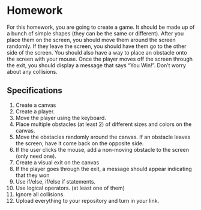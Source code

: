 # Homework
For this homework, you are going to create a game. It should be made up of a bunch of simple shapes (they can be the same or different). After you place them on the screen, you should move them around the screen randomly. If they leave the screen, you should have them go to the other side of the screen. You should also have a way to place an obstacle onto the screen with your mouse. Once the player moves off the screen through the exit, you should display a message that says “You Win!”. Don’t worry about any collisions.

## Specifications
1) Create a canvas
2) Create a player.
3) Move the player using the keyboard.
4) Place multiple obstacles (at least 2) of different sizes and colors on the canvas.
5) Move the obstacles randomly around the canvas. If an obstacle leaves the screen, have it come back on the opposite side.
6) If the user clicks the mouse, add a non-moving obstacle to the screen (only need one).
7) Create a visual exit on the canvas
8) If the player goes through the exit, a message should appear indicating that they won
9) Use if/else, if/else if statements.
10) Use logical operators. (at least one of them)
11) Ignore all collisions.
12) Upload everything to your repository and turn in your link.
